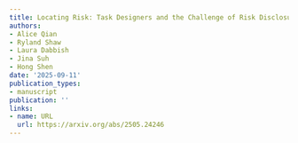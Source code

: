 ```yaml
---
title: Locating Risk: Task Designers and the Challenge of Risk Disclosure in Crowdsourced RAI Content Work
authors:
- Alice Qian
- Ryland Shaw
- Laura Dabbish
- Jina Suh
- Hong Shen
date: '2025-09-11'
publication_types:
- manuscript
publication: ''
links:
- name: URL
  url: https://arxiv.org/abs/2505.24246
---
```

